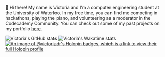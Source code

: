 👋 Hi there! My name is Victoria and I'm a computer engineering student at the University of Waterloo. In my free time, you can find me competing in hackathons, playing the piano, and volunteering as a moderator in the Codecademy Community. You can check out some of my past projects on my portfolio [here](https://victoriadarosa.com).

![Victoria's GitHub stats](https://github-readme-stats-psi-sage.vercel.app/api?username=Victoria-DR&count_private=true&show_icons=true&include_all_commits=true&hide_rank=true&text_bold=false&show=reviews&custom_title=GitHub%20Stats&line_height=28&theme=noctis_minimus)
![Victoria's Wakatime stats](https://github-readme-stats-psi-sage.vercel.app/api/wakatime?username=Victoria&layout=compact&langs_count=12&theme=noctis_minimus)
[![An image of @victoriadr's Holopin badges, which is a link to view their full Holopin profile](https://holopin.me/victoriadr)](https://holopin.io/@victoriadr)

<!--
### Hi there 👋

**Victoria-DR/Victoria-DR** is a ✨ _special_ ✨ repository because its `README.md` (this file) appears on your GitHub profile.

Here are some ideas to get you started:

- 🔭 I’m currently working on ...
- 🌱 I’m currently learning ...
- 👯 I’m looking to collaborate on ...
- 🤔 I’m looking for help with ...
- 💬 Ask me about ...
- 📫 How to reach me: ...
- 😄 Pronouns: ...
- ⚡ Fun fact: ...
-->
